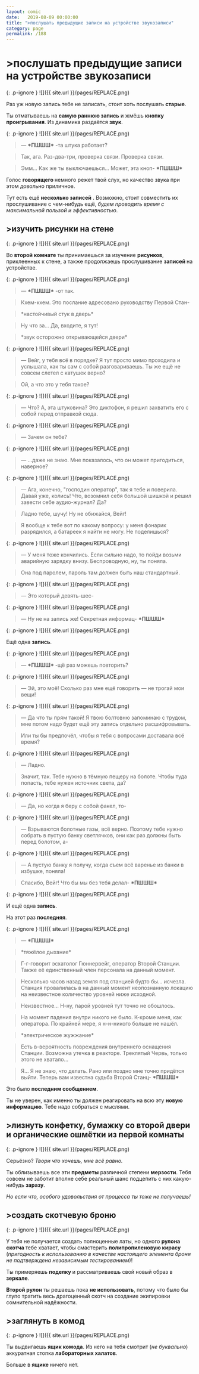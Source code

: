 ```yaml
---
layout: comic
date:   2019-08-09 00:00:00 
title: ">послушать предыдущие записи на устройстве звукозаписи"
category: page
permalink: /188
---
```

# >послушать предыдущие записи на устройстве звукозаписи

{: .p-ignore }
![]({{ site.url }}/pages/REPLACE.png)

Раз уж новую запись тебе не записать, стоит хоть послушать <strong>старые</strong>.

Ты отматываешь на <strong>самую раннюю запись</strong> и жмёшь <strong>кнопку проигрывания</strong>. Из динамика раздаётся <strong>звук</strong>.

{: .p-ignore }
![]({{ site.url }}/pages/REPLACE.png)

<blockquote>— <strong>*ПШШШ*</strong> -та штука работает?</blockquote>

<blockquote>Так, ага. Раз-два-три, проверка связи. Проверка связи.</blockquote>

<blockquote>Эмм… Как же ты выключаешься… Может, эта кноп- <strong>*ПШШШ*</strong></blockquote>

Голос <strong>говорящего </strong>немного режет твой слух, но качество звука при этом довольно приличное.

Тут есть ещё <strong>несколько записей</strong> . Возможно, стоит совместить их прослушивание с чем-нибудь ещё, <em>будем проводить время с максимальной пользой и эффективностью</em>.

## >изучить рисунки на стене

{: .p-ignore }
![]({{ site.url }}/pages/REPLACE.png)

Во <strong>второй комнате</strong> ты принимаешься за изучение <strong>рисунков</strong>, приклеенных к стене, а также продолжаешь прослушивание <strong>записей </strong>на устройстве.

{: .p-ignore }
![]({{ site.url }}/pages/REPLACE.png)

<blockquote>— <strong>*ПШШШ*</strong> -от так. </blockquote>

<blockquote>Кхем-кхем. Это послание адресовано руководству Первой Стан-</blockquote>

<blockquote>*настойчивый стук в дверь* </blockquote>

<blockquote>Ну что за… Да, входите, я тут!</blockquote>

<blockquote>*звук осторожно открывающейся двери*</blockquote>

{: .p-ignore }
![]({{ site.url }}/pages/REPLACE.png)

<blockquote>— Вейг, у тебя всё в порядке? Я тут просто мимо проходила и услышала, как ты сам с собой разговариваешь. Ты же ещё не совсем слетел с катушек верно?</blockquote>

<blockquote>Ой, а что это у тебя такое?</blockquote>

{: .p-ignore }
![]({{ site.url }}/pages/REPLACE.png)

<blockquote>— Что? А, эта штуковина? Это диктофон, я решил захватить его с собой перед отправкой сюда.</blockquote>

{: .p-ignore }
![]({{ site.url }}/pages/REPLACE.png)

<blockquote>— Зачем он тебе?</blockquote>

{: .p-ignore }
![]({{ site.url }}/pages/REPLACE.png)

<blockquote>— …даже не знаю. Мне показалось, что он может пригодиться, наверное?</blockquote>

{: .p-ignore }
![]({{ site.url }}/pages/REPLACE.png)

<blockquote>— Ага, конечно, "господин оператор", так я тебе и поверила. Давай уже, колись! Что, возомнил себя большой шишкой и решил завести себе аудио-журнал? Да? </blockquote>

<blockquote>Ладно тебе, шучу! Ну не обижайся, Вейг!</blockquote>

<blockquote>Я вообще к тебе вот по какому вопросу: у меня фонарик разрядился, а батареек я найти не могу. Не поделишься?</blockquote>

{: .p-ignore }
![]({{ site.url }}/pages/REPLACE.png)

<blockquote>— У меня тоже кончились. Если сильно надо, то пойди возьми аварийную зарядку внизу. Беспроводную, ну, ты поняла.</blockquote>

<blockquote>Она под паролем, пароль там должен быть наш стандартный.</blockquote>

{: .p-ignore }
![]({{ site.url }}/pages/REPLACE.png)

<blockquote>— Это который девять-шес-</blockquote>

{: .p-ignore }
![]({{ site.url }}/pages/REPLACE.png)

<blockquote>— Ну не на запись же! Секретная информац- <strong>*ПШШШ*</strong></blockquote>

{: .p-ignore }
![]({{ site.url }}/pages/REPLACE.png)

Ещё одна <strong>запись</strong>.

{: .p-ignore }
![]({{ site.url }}/pages/REPLACE.png)

<blockquote>— <strong>*ПШШШ* </strong>-щё раз можешь повторить?</blockquote>

{: .p-ignore }
![]({{ site.url }}/pages/REPLACE.png)

<blockquote>— Эй, это моё! Сколько раз мне ещё говорить — не трогай мои вещи!</blockquote>

{: .p-ignore }
![]({{ site.url }}/pages/REPLACE.png)

<blockquote>— Да что ты прям такой! Я твою болтовню запоминаю с трудом, мне потом надо будет ещё эту запись отдельно расшифровывать.</blockquote>

<blockquote>Или ты бы предпочёл, чтобы я тебя с вопросами доставала всё время?</blockquote>

{: .p-ignore }
![]({{ site.url }}/pages/REPLACE.png)

<blockquote>— Ладно.</blockquote>

<blockquote>Значит, так. Тебе нужно в тёмную пещеру на болоте. Чтобы туда попасть, тебе нужен источник света, да?</blockquote>

{: .p-ignore }
![]({{ site.url }}/pages/REPLACE.png)

<blockquote>— Да, но когда я беру с собой факел, то-</blockquote>

{: .p-ignore }
![]({{ site.url }}/pages/REPLACE.png)

<blockquote>— Взрываются болотные газы, всё верно. Поэтому тебе нужно собрать в пустую банку светлячков, они как раз должны быть перед болотом, а-</blockquote>

{: .p-ignore }
![]({{ site.url }}/pages/REPLACE.png)

<blockquote>— А пустую банку я получу, когда съем всё варенье из банки в избушке, поняла!</blockquote>

<blockquote>Спасибо, Вейг! Что бы мы без тебя делал- <strong>*ПШШШ*</strong></blockquote>

{: .p-ignore }
![]({{ site.url }}/pages/REPLACE.png)

И ещё одна <strong>запись</strong>. 

На этот раз <strong>последняя</strong>.

{: .p-ignore }
![]({{ site.url }}/pages/REPLACE.png)

<blockquote>— <strong>*ПШШШ*</strong></blockquote>

<blockquote>*тяжёлое дыхание*</blockquote>

<blockquote>Г-г-говорит эсхатолог Гюннервейг, оператор Второй Станции. Также её единственный член персонала на данный момент.</blockquote>

<blockquote>Несколько часов назад земля под станцией будто бы… исчезла. Станция провалилась в на данный момент неопознанную локацию на неизвестное количество уровней ниже исходной.</blockquote>

<blockquote>Неизвестное… Н-ну, парой уровней тут точно не обошлось.</blockquote>

<blockquote>На момент падения внутри никого не было. К-кроме меня, как оператора. По крайней мере, я н-н-никого больше не нашёл.</blockquote>

<blockquote>*электрическое жужжание*</blockquote>

<blockquote>Есть в-вероятность повреждения внутреннего оснащения Станции. Возможна утечка в реакторе. Треклятый Червь, только этого не хватало…</blockquote>

<blockquote>Я… Я не знаю, что делать. Рано или поздно мне точно придётся выйти. Теперь вам известна судьба Второй Станц- <strong>*ПШШШ*</strong></blockquote>

Это было <strong>последним сообщением</strong>.

Ты не уверен, как именно ты должен реагировать на всю эту <strong>новую информацию</strong>. Тебе надо собраться с мыслями.

## >лизнуть конфетку, бумажку со второй двери и органические ошмётки из первой комнаты

{: .p-ignore }
![]({{ site.url }}/pages/REPLACE.png)

Серьёзно? <em>Твори что хочешь, мне всё равно.</em>

Ты облизываешь все эти <strong>предметы</strong> различной степени <strong>мерзости</strong>. Тебя совсем не заботит вполне себе реальный шанс подцепить с них какую-нибудь <strong>заразу</strong>.

<em>Но если что, особого удовольствия от процесса ты тоже не получаешь!</em>

## >создать скотчевую броню

{: .p-ignore }
![]({{ site.url }}/pages/REPLACE.png)

У тебя не получается создать полноценные латы, но одного <strong>рулона скотча </strong>тебе хватает, чтобы смастерить <strong>полипропиленовую кирасу </strong>(<em>пригодность к использованию в качестве настоящего элемента брони не подтверждена независимым тестированием</em>)!

Ты примеряешь <strong>поделку </strong>и рассматриваешь свой новый образ в <strong>зеркале</strong>.

<strong>Второй рулон</strong> ты решаешь пока <strong>не использовать</strong>, потому что было бы глупо тратить весь драгоценный скотч на создание экипировки сомнительной надёжности.

## >заглянуть в комод

{: .p-ignore }
![]({{ site.url }}/pages/REPLACE.png)

Ты выдвигаешь <strong>ящик комода</strong>. Из него на тебя смотрит (<em>не буквально</em>) аккуратная стопка <strong>лабораторных халатов</strong>.

Больше в <strong>ящике </strong>ничего нет.
